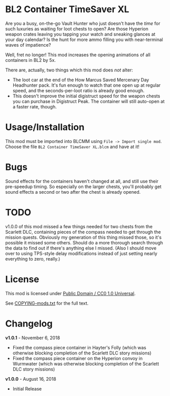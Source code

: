 BL2 Container TimeSaver XL
==========================

Are you a busy, on-the-go Vault Hunter who just doesn't have the
*time* for such luxuries as waiting for loot chests to open?  Are
those Hyperion weapon crates leaving you tapping your watch and
sneaking glances at your day calendar?  Is the hunt for more ammo
filling you with near-terminal waves of impatience?

Well, fret no longer!  This mod increases the opening animations
of all containers in BL2 by 5x.

There are, actually, two things which this mod does *not* alter:

 * The loot car at the end of the How Marcus Saved Mercenary Day
   Headhunter pack.  It's fun enough to watch that one open up at
   regular speed, and the seconds-per-loot ratio is already good
   enough.
 * This doesn't improve the initial digistruct speed for the weapon
   chests you can purchase in Digistruct Peak.  The container will
   still auto-open at a faster rate, though.

Usage/Installation
==================

This mod must be imported into BLCMM using `File -> Import single mod`.
Choose the file `BL2 Container TimeSaver XL.blcm` and have at it!

Bugs
====

Sound effects for the containers haven't changed at all, and still
use their pre-speedup timing.  So especially on the larger chests,
you'll probably get sound effects a second or two after the chest
is already opened.

TODO
====

v1.0.0 of this mod missed a few things needed for two chests
from the Scarlett DLC, containing pieces of the compass needed
to get through the mission quests.  Obviously my generation of
this thing missed those, so it's possible it missed some others.
Should do a more thorough search through the data to find out
if there's anything else I missed.  (Also I should move over
to using TPS-style delay modifications instead of just setting
nearly everything to zero, really.)

License
=======

This mod is licensed under
[Public Domain / CC0 1.0 Universal](https://creativecommons.org/publicdomain/zero/1.0/).

See [COPYING-mods.txt](../COPYING-mods.txt) for the full text.

Changelog
=========

**v1.0.1** - November 6, 2018
 * Fixed the compass piece container in Hayter's Folly (which was otherwise
   blocking completion of the Scarlett DLC story missions)
 * Fixed the compass piece container on the Hyperion convoy in Wurmwater (which
   was otherwise blocking completion of the Scarlett DLC story missions)

**v1.0.0** - August 16, 2018
 * Initial Release
